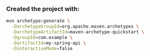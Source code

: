 ### Created the project with:

```bash
mvn archetype:generate \
  -DarchetypeGroupId=org.apache.maven.archetypes \
  -DarchetypeArtifactId=maven-archetype-quickstart \
  -DgroupId=com.example \
  -DartifactId=my-spring-api \
  -DinteractiveMode=false
```